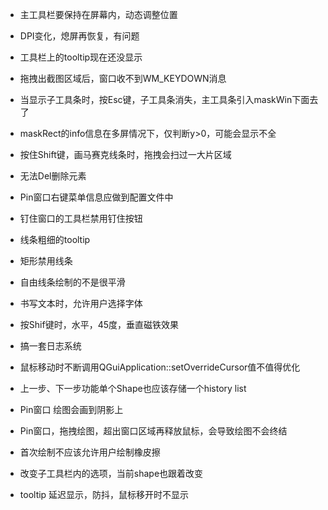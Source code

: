 ﻿- 主工具栏要保持在屏幕内，动态调整位置
- DPI变化，熄屏再恢复，有问题
- 工具栏上的tooltip现在还没显示
- 拖拽出截图区域后，窗口收不到WM_KEYDOWN消息
- 当显示子工具条时，按Esc键，子工具条消失，主工具条引入maskWin下面去了
- maskRect的info信息在多屏情况下，仅判断y>0，可能会显示不全
- 按住Shift键，画马赛克线条时，拖拽会扫过一大片区域
- 无法Del删除元素
- Pin窗口右键菜单信息应做到配置文件中
- 钉住窗口的工具栏禁用钉住按钮
- 线条粗细的tooltip
- 矩形禁用线条




- 自由线条绘制的不是很平滑
- 书写文本时，允许用户选择字体
- 按Shif键时，水平，45度，垂直磁铁效果
- 搞一套日志系统
- 鼠标移动时不断调用QGuiApplication::setOverrideCursor值不值得优化
- 上一步、下一步功能单个Shape也应该存储一个history list
- Pin窗口 绘图会画到阴影上
- Pin窗口，拖拽绘图，超出窗口区域再释放鼠标，会导致绘图不会终结
- 首次绘制不应该允许用户绘制橡皮擦
- 改变子工具栏内的选项，当前shape也跟着改变
- tooltip 延迟显示，防抖，鼠标移开时不显示